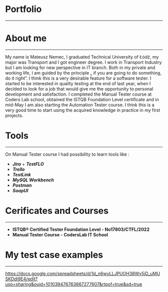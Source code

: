 # Portfolio
____________
# About me
____________
My name is Mateusz Nemec, I graduated Technical University of Łódź, my major was Transport and I got engineer degree. I work in Transport Industry but I am looking for new perspective in IT branch. Both in my private and working life, I am guided by the principle „ if you are going to do something, do it right”. I think this is a very desirable feature for a software tester. I started to be interested in quality testing at the end of last year, when I decided to look for a job that would give me the opportunity to personal development and satisfaction. I completed the Manual Tester course at Coders Lab school, obtained the ISTQB Foundation Level certificate and in mid-May I am also starting the Automation Tester course. I think this is a very good time to start using the acquired knowledge in practice in my first projects.
# Tools
_________
On Manual Tester course I had possibility to learn tools like :

- ***Jira*** + ***TestFLO***
- ***Trello***
- ***TestLink***
- ***MySQL Workbench***
- ***Postman***
- ***SoapUI***
# Cerificates and Courses
___________
- **ISTQB® Certified Tester Foundation Level - No17803/CTFL/2022**
- **Manual Tester Course - CodersLab IT School**
# My test case examples
_______
https://docs.google.com/spreadsheets/d/1d_n6wyLLJPUOH38Wy5jD_uMUSKDdi9E4/edit?usp=sharing&ouid=101039476763667277607&rtpof=true&sd=true
